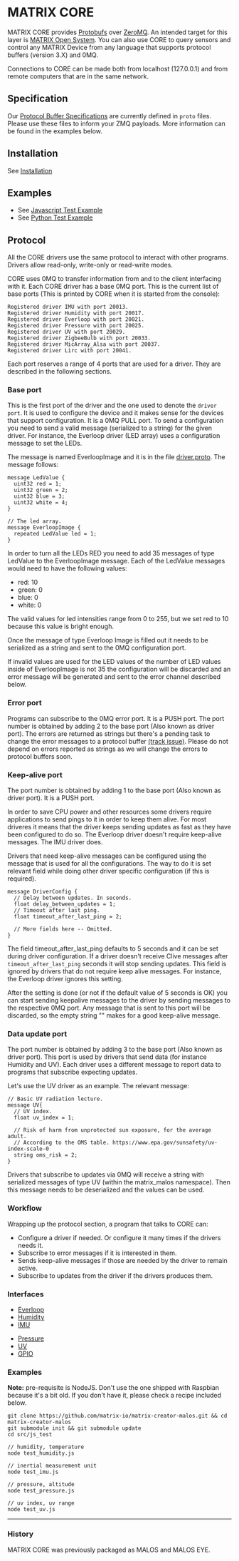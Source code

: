 # MATRIX CORE

MATRIX CORE provides <a href="https://developers.google.com/protocol-buffers/" target="_blank">Protobufs</a> over <a href="http://zeromq.org/" target="_blank">ZeroMQ</a>. An intended target for this layer is <a href="http://github.com/matrix-io/matrix-os" target="_blank">MATRIX Open System</a>. You can also use CORE to query sensors and control any MATRIX Device from any language that supports protocol buffers (version 3.X) and 0MQ. 

Connections to CORE can be made both from localhost (127.0.0.1) and from remote computers that are in the same network.

## Specification

Our <a href="http://github.com/matrix-io/protocol-buffers" target="_blank">Protocol Buffer Specifications</a> are currently defined in `proto` files. Please use these files to inform your ZMQ payloads. More information can be found in the examples below.

## Installation

See [Installation](getting-started/installation.md)

## Examples

* See [Javascript Test Example](examples/jstests.md)
* See [Python Test Example](examples/pytests.md)

## Protocol

All the CORE drivers use the same protocol to interact with other programs. Drivers allow read-only,
write-only or read-write modes.

CORE uses 0MQ to transfer information from and to the client interfacing with it. Each CORE driver has a base 0MQ port.
This is the current list of base ports (This is printed by CORE when it is started from the console):


```
Registered driver IMU with port 20013.
Registered driver Humidity with port 20017.
Registered driver Everloop with port 20021.
Registered driver Pressure with port 20025.
Registered driver UV with port 20029.
Registered driver ZigbeeBulb with port 20033.
Registered driver MicArray_Alsa with port 20037.
Registered driver Lirc with port 20041.
```

Each port reserves a range of 4 ports that are used for a driver. They are described in the following sections.


### Base port

This is the first port of the driver and the one used to denote the `driver port`.
It is used to configure the device and it makes sense for the devices that support configuration.
It is a 0MQ PULL port.
To send a configuration you need to send a valid message (serialized to a string) for the given driver. For instance, the
Everloop driver (LED array) uses a configuration message to set the LEDs.

The message is named EverloopImage and it is in the file <a href="https://github.com/matrix-io/protocol-buffers/blob/master/matrix_io/malos/v1/driver.proto" target="_blank">driver.proto</a>.
The message follows:

```language-protobuf
message LedValue {
  uint32 red = 1;
  uint32 green = 2;
  uint32 blue = 3;
  uint32 white = 4;
}

// The led array.
message EverloopImage {
  repeated LedValue led = 1;
}
```

In order to turn all the LEDs RED you need to add 35 messages of type LedValue to the EverloopImage message.
Each of the LedValue messages would need to have the following values:

* red: 10
* green: 0
* blue: 0
* white: 0

The valid values for led intensities range from 0 to 255, but we set red to 10 because this value is bright enough.

Once the message of type Everloop Image is filled out it needs to be serialized as a string and sent to the 0MQ configuration port.

If invalid values are used for the LED values of the number of LED values inside of EverloopImage is not 35 the configuration will be discarded and an error message will be generated and sent to the error channel described below.



### Error port

Programs can subscribe to the 0MQ error port. It is a PUSH port. The port number is obtained by adding 2 to the base port (Also known as driver port).
The errors are returned as strings but there's a pending task to change the error messages to a protocol buffer <a href="https://github.com/matrix-io/matrix-creator-malos/issues/21" target="_blank">(track issue)</a>.
Please do not depend on errors reported as strings as we will change the errors to protocol buffers soon.

### Keep-alive port

The port number is obtained by adding 1 to the base port (Also known as driver port). It is a PUSH port.

In order to save CPU power and other resources some drivers require applications to send pings to it in order to keep them alive.
For most driveres it means that the driver keeps sending updates as fast as they have been configured to do so.
The Everloop driver doesn't require keep-alive messages. The IMU driver does.

Drivers that need keep-alive messages can be configured using the message that is used for all the configurations.
The way to do it is set relevant field while doing other driver specific configuration (if this is required).


```language-protobuf
message DriverConfig {
  // Delay between updates. In seconds.
  float delay_between_updates = 1;
  // Timeout after last ping.
  float timeout_after_last_ping = 2;

  // More fields here -- Omitted.
}
```

The field timeout_after_last_ping defaults to 5 seconds and it can be set during driver configuration.
If a driver doesn't receive Clive messages after `timeout_after_last_ping` seconds  it will stop sending updates.
This field is ignored by drivers that do not require keep alive messages. For instance, the Everloop driver ignores this setting.

After the setting is done (or not if the default value of 5 seconds is OK) you can start sending keepalive messages to the
driver by sending messages to the respective 0MQ port. Any message that is sent to this port will be discarded, so the
empty string "" makes for a good keep-alive message.


### Data update port

The port number is obtained by adding 3 to the base port (Also known as driver port). This port is used by drivers that
send data (for instance Humidity and UV). Each driver uses a different message to report data to programs that subscribe
expecting updates.

Let's use the UV driver as an example. The relevant message:

```language-protobuf
// Basic UV radiation lecture.
message UV{
  // UV index.
  float uv_index = 1;

  // Risk of harm from unprotected sun exposure, for the average adult.
  // According to the OMS table. https://www.epa.gov/sunsafety/uv-index-scale-0
  string oms_risk = 2;
}
```

Drivers that subscribe to updates via 0MQ will receive a string with serialized messages of type UV (within the matrix_malos namespace).
Then this message needs to be deserialized and the values can be used.

### Workflow

Wrapping up the protocol section, a program that talks to CORE can:

* Configure a driver if needed. Or configure it many times if the drivers needs it.
* Subscribe to error messages if it is interested in them.
* Sends keep-alive messages if those are needed by the driver to remain active.
* Subscribe to updates from the driver if the drivers produces them.

### Interfaces

* [Everloop](reference/everloop.md)
* [Humidity](reference/humidity.md)
* [IMU](reference/imu.md)
<!-- * [IR](reference/lirc.md) -->
* [Pressure](reference/pressure.md)
* [UV](reference/uv.md)
* [GPIO](reference/gpio.md)




### Examples
**Note:** pre-requisite is NodeJS. Don't use the one shipped with Raspbian because it's a bit old. If you don't have it, please check a recipe included below.
```language-bash
git clone https://github.com/matrix-io/matrix-creator-malos.git && cd matrix-creator-malos
git submodule init && git submodule update
cd src/js_test

// humidity, temperature
node test_humidity.js 

// inertial measurement unit
node test_imu.js 

// pressure, altitude
node test_pressure.js 

// uv index, uv range
node test_uv.js
```
-------------------------


### History

MATRIX CORE was previously packaged as MALOS and MALOS EYE.
